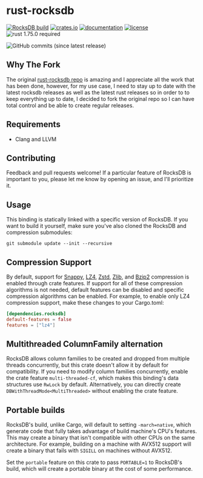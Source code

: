 rust-rocksdb
============

[![RocksDB build](https://github.com/zaidoon1/rust-rocksdb/actions/workflows/rust.yml/badge.svg?branch=master)](https://github.com/zaidoon1/rust-rocksdb/actions/workflows/rust.yml)
[![crates.io](https://img.shields.io/crates/v/rust-rocksdb.svg)](https://crates.io/crates/rust-rocksdb)
[![documentation](https://docs.rs/rust-rocksdb/badge.svg)](https://docs.rs/rust-rocksdb)
[![license](https://img.shields.io/crates/l/rust-rocksdb.svg)](https://github.com/zaidoon1/rust-rocksdb/blob/master/LICENSE)
![rust 1.75.0 required](https://img.shields.io/badge/rust-1.75.0-blue.svg?label=MSRV)

![GitHub commits (since latest release)](https://img.shields.io/github/commits-since/zaidoon1/rust-rocksdb/latest.svg)

## Why The Fork

The original [rust-rocksdb repo](https://github.com/rust-rocksdb/rust-rocksdb) is amazing and I appreciate all the work that has
been done, however, for my use case, I need to stay up to date with the latest
rocksdb releases as well as the latest rust releases so in order to to keep
everything up to date, I decided to fork the original repo so I can have total
control and be able to create regular releases.

## Requirements

- Clang and LLVM

## Contributing

Feedback and pull requests welcome! If a particular feature of RocksDB is
important to you, please let me know by opening an issue, and I'll
prioritize it.

## Usage

This binding is statically linked with a specific version of RocksDB. If you
want to build it yourself, make sure you've also cloned the RocksDB and
compression submodules:

```shell
git submodule update --init --recursive
```

## Compression Support

By default, support for [Snappy](https://github.com/google/snappy),
[LZ4](https://github.com/lz4/lz4), [Zstd](https://github.com/facebook/zstd),
[Zlib](https://zlib.net), and [Bzip2](http://www.bzip.org) compression
is enabled through crate features. If support for all of these compression
algorithms is not needed, default features can be disabled and specific
compression algorithms can be enabled. For example, to enable only LZ4
compression support, make these changes to your Cargo.toml:

```toml
[dependencies.rocksdb]
default-features = false
features = ["lz4"]
```

## Multithreaded ColumnFamily alternation

RocksDB allows column families to be created and dropped
from multiple threads concurrently, but this crate doesn't allow it by default
for compatibility. If you need to modify column families concurrently, enable
the crate feature `multi-threaded-cf`, which makes this binding's
data structures use `RwLock` by default. Alternatively, you can directly create
`DBWithThreadMode<MultiThreaded>` without enabling the crate feature.

## Portable builds

RocksDB's build, unlike Cargo, will default to setting `-march=native`, which
generate code that fully takes advantage of build machine's CPU's features.
This may create a binary that isn't compatible with other CPUs on the same
architecture. For example, building on a machine with AVX512 support will create
a binary that fails with `SIGILL` on machines without AVX512.

Set the `portable` feature on this crate to pass `PORTABLE=1` to RocksDB's build,
which will create a portable binary at the cost of some performance.
